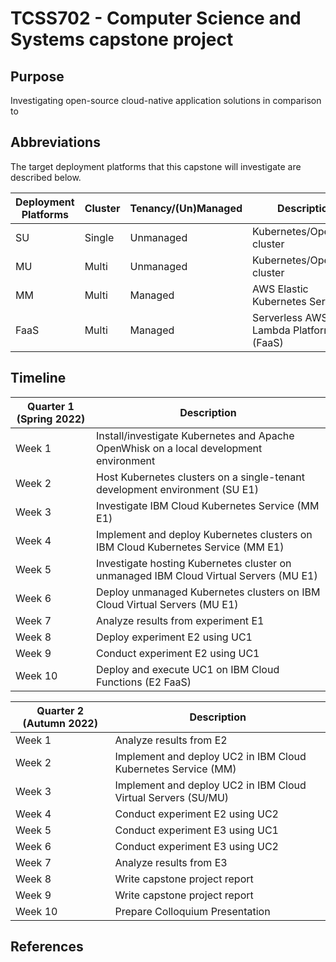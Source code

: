 # TCSS702 - Computer Science and Systems capstone project

## Purpose
Investigating open-source cloud-native application solutions in comparison to 

## Abbreviations
The target deployment platforms that this capstone will investigate are described below.

| Deployment Platforms | Cluster | Tenancy/(Un)Managed | Description
| --- | --- | --- | ---
| SU | Single | Unmanaged | Kubernetes/OpenFaaS cluster
| MU | Multi | Unmanaged | Kubernetes/OpenFaaS cluster
| MM | Multi | Managed | AWS Elastic Kubernetes Service
| FaaS | Multi | Managed | Serverless AWS Lambda Platform (FaaS)

## Timeline

| Quarter 1 (Spring 2022) | Description
| --- | ---
| Week 1 | Install/investigate Kubernetes and Apache OpenWhisk on a local development environment
| Week 2 | Host Kubernetes clusters on a single-tenant development environment (SU E1)
| Week 3 | Investigate IBM Cloud Kubernetes Service (MM E1)
| Week 4 | Implement and deploy Kubernetes clusters on IBM Cloud Kubernetes Service (MM E1)
| Week 5 | Investigate hosting Kubernetes cluster on unmanaged IBM Cloud Virtual Servers (MU E1)
| Week 6 | Deploy unmanaged Kubernetes clusters on IBM Cloud Virtual Servers (MU E1)
| Week 7 | Analyze results from experiment E1
| Week 8 | Deploy experiment E2 using UC1
| Week 9 | Conduct experiment E2 using UC1
| Week 10 | Deploy and execute UC1 on IBM Cloud Functions (E2 FaaS)

| Quarter 2 (Autumn 2022) | Description
| --- | ---
| Week 1 | Analyze results from E2
| Week 2 | Implement and deploy UC2 in IBM Cloud Kubernetes Service (MM)
| Week 3 | Implement and deploy UC2 in IBM Cloud Virtual Servers (SU/MU)
| Week 4 | Conduct experiment E2 using UC2
| Week 5 | Conduct experiment E3 using UC1
| Week 6 | Conduct experiment E3 using UC2
| Week 7 | Analyze results from E3
| Week 8 | Write capstone project report
| Week 9 | Write capstone project report
| Week 10 | Prepare Colloquium Presentation

## References
